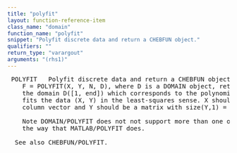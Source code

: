 ```yaml
---
title: "polyfit"
layout: function-reference-item
class_name: "domain"
function_name: "polyfit"
snippet: "Polyfit discrete data and return a CHEBFUN object."
qualifiers: ""
return_type: "varargout"
arguments: "(rhs1)"
---
```


<pre class="help-text"> POLYFIT   Polyfit discrete data and return a CHEBFUN object.
    F = POLYFIT(X, Y, N, D), where D is a DOMAIN object, returns a CHEBFUN F on
    the domain D([1, end]) which corresponds to the polynomial of degree N that
    fits the data (X, Y) in the least-squares sense. X should be a real-valued
    column vector and Y should be a matrix with size(Y,1) = size(X,1).
 
    Note DOMAIN/POLYFIT does not not support more than one output argument in
    the way that MATLAB/POLYFIT does.
 
  See also CHEBFUN/POLYFIT.
</pre>